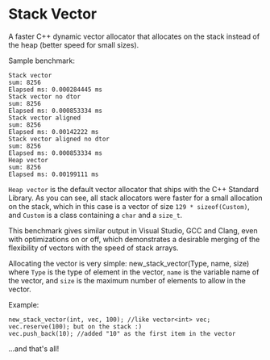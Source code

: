 # Stack Vector

A faster C++ dynamic vector allocator that allocates on the stack instead of the heap (better speed for small sizes).

Sample benchmark:
```
Stack vector
sum: 8256
Elapsed ms: 0.000284445 ms
Stack vector no dtor
sum: 8256
Elapsed ms: 0.000853334 ms
Stack vector aligned
sum: 8256
Elapsed ms: 0.00142222 ms
Stack vector aligned no dtor
sum: 8256
Elapsed ms: 0.000853334 ms
Heap vector
sum: 8256
Elapsed ms: 0.00199111 ms
```
`Heap vector` is the default vector allocator that ships with the C++ Standard Library. As you can see, all stack allocators were faster for a small allocation on the stack, which in this case is a vector of size `129 * sizeof(Custom)`, and `Custom` is a class containing a `char` and a `size_t`.

This benchmark gives similar output in Visual Studio, GCC and Clang, even with optimizations on or off, which demonstrates a desirable merging of the flexibility of vectors with the speed of stack arrays.

Allocating the vector is very simple: new_stack_vector(Type, name, size)
where `Type` is the type of element in the vector, `name` is the variable name of the vector, and `size` is the maximum number of elements to allow in the vector.

Example:
```
new_stack_vector(int, vec, 100); //like vector<int> vec; vec.reserve(100); but on the stack :)
vec.push_back(10); //added "10" as the first item in the vector
```
...and that's all!
